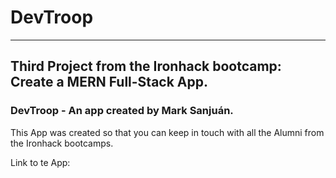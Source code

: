 # DevTroop
---

## Third Project from the Ironhack bootcamp: Create a MERN Full-Stack App.

### DevTroop - An app created by Mark Sanjuán.
This App was created so that you can keep in touch with all the Alumni from the Ironhack bootcamps.

Link to te App: